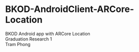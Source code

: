 # BKOD-AndroidClient-ARCore-Location
BKOD Android app with ARCore Location<br>
Graduation Research 1 <br>
Tram Phong<br>
